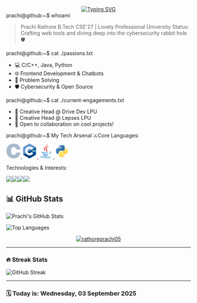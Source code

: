 <div align="center"><a href="https://git.io/typing-svg"><img src="https://readme-typing-svg.demolab.com?font=Fira+Code&weight=700&size=25&pause=1000&color=00FF7F&center=true&vCenter=true&width=435&lines=Hi+there!+I'm+Prachi.;Welcome+to+my+terminal.;Always+learning+and+growing." alt="Typing SVG" /></a></div>prachi@github:~$ whoami

> Prachi Rathore
> B.Tech CSE'27 | Lovely Professional University
> Status: Crafting web tools and diving deep into the cybersecurity rabbit hole 🛡️

prachi@github:~$ cat ./passions.txt

- 💻 C/C++, Java, Python
- 🌐 Frontend Development & Chatbots
- 🧩 Problem Solving
- 🛡️ Cybersecurity & Open Source

prachi@github:~$ cat ./current-engagements.txt

- 🎨 Creative Head @ Drive Dev LPU
- 🎨 Creative Head @ Lepses LPU
- 🤝 Open to collaboration on cool projects!

prachi@github:~$ 
My Tech Arsenal ⚔️Core Languages:<p align="left"><a href="https://www.cprogramming.com/" target="_blank" rel="noreferrer"> <img src="https://raw.githubusercontent.com/devicons/devicon/master/icons/c/c-original.svg" alt="c" width="40" height="40"/> </a><a href="https://www.cplusplus.com/" target="_blank" rel="noreferrer"> <img src="https://raw.githubusercontent.com/devicons/devicon/master/icons/cplusplus/cplusplus-original.svg" alt="cplusplus" width="40" height="40"/> </a><a href="https://www.java.com" target="_blank" rel="noreferrer"> <img src="https://raw.githubusercontent.com/devicons/devicon/master/icons/java/java-original.svg" alt="java" width="40" height="40"/> </a><a href="https://www.python.org" target="_blank" rel="noreferrer"> <img src="https://raw.githubusercontent.com/devicons/devicon/master/icons/python/python-original.svg" alt="python" width="40" height="40"/> </a></p>Technologies & Interests:<p align="left"><img src="https://img.shields.io/badge/Frontend-HTML5%26CSS-orange?style=for-the-badge&logo=html5&logoColor=white" /><img src="https://img.shields.io/badge/Chatbots-Dialogflow-yellow?style=for-the-badge&logo=dialogflow&logoColor=white" /><img src="https://img.shields.io/badge/Cybersecurity-Learning-red?style=for-the-badge&logo=hackthebox&logoColor=white" /><img src="https://img.shields.io/badge/Open%20Source-Active-brightgreen?style=for-the-badge&logo=opensourceinitiative&logoColor=white" /></p>

## 📊 GitHub Stats

![Prachi's GitHub Stats](https://github-readme-stats.vercel.app/api?username=rathoreprachi05&show_icons=true&theme=tokyonight)

![Top Languages](https://github-readme-stats.vercel.app/api/top-langs/?username=rathoreprachi05&layout=compact&theme=tokyonight)

<p align="center">
  <a href="https://github.com/ryo-ma/github-profile-trophy">
    <img src="https://github-profile-trophy.vercel.app/?username=rathoreprachi05&theme=tokyonight&row=1&column=7" alt="rathoreprachi05" />
  </a>
</p>

---

### 🔥 Streak Stats

![GitHub Streak](https://streak-stats.demolab.com?user=rathoreprachi05&theme=tokyonight&hide_border=true)

---

### 🗓️ Today is: <!--date--> Wednesday, 03 September 2025 <!--/date-->


